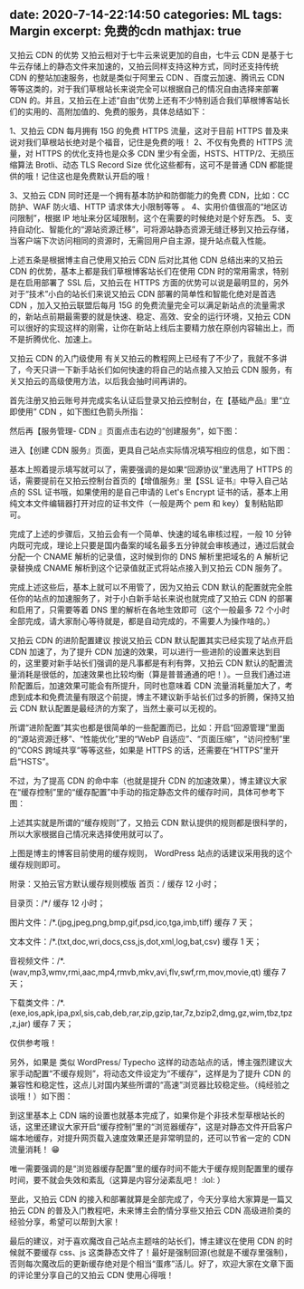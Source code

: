 date:   2020-7-14-22:14:50
categories: ML
tags: Margin
excerpt: 免费的cdn
mathjax: true
---
又拍云 CDN 的优势
又拍云相对于七牛云来说更加的自由，七牛云 CDN 是基于七牛云存储上的静态文件来加速的，又拍云同样支持这种方式，同时还支持传统 CDN 的整站加速服务，也就是类似于阿里云 CDN 、百度云加速、腾讯云 CDN 等等这类的，对于我们草根站长来说完全可以根据自己的情况自由选择来部署 CDN 的。并且，又拍云在上述“自由”优势上还有不少特别适合我们草根博客站长们的实用的、高附加值的、免费的服务，具体总结如下：

1、又拍云 CDN 每月拥有 15G 的免费 HTTPS 流量，这对于目前 HTTPS 普及来说对我们草根站长绝对是个福音，记住是免费的哦！
2、不仅有免费的 HTTPS 流量，对 HTTPS 的优化支持也是众多 CDN 里少有全面，HSTS、HTTP/2、无损压缩算法 Brotli、动态 TLS Record Size 优化这些都有，这可不是普通 CDN 都能提供的哦！记住这也是免费默认开启的哦！

 
3、又拍云 CDN 同时还是一个拥有基本防护和防御能力的免费 CDN，比如：CC 防护、WAF 防火墙、HTTP 请求体大小限制等等 。
4、实用价值很高的“地区访问限制”，根据 IP 地址来分区域限制，这个在需要的时候绝对是个好东西。
5、支持自动化、智能化的“源站资源迁移”，可将源站静态资源无缝迁移到又拍云存储，当客户端下次访问相同的资源时，无需回用户自主源，提升站点载入性能。
   

上述五条是根据博主自己使用又拍云 CDN 后对比其他 CDN 总结出来的又拍云 CDN 的优势，基本上都是我们草根博客站长们在使用 CDN 时的常用需求，特别是在启用部署了 SSL 后，又拍云在 HTTPS 方面的优势可以说是最明显的，另外对于“技术”小白的站长们来说又拍云 CDN 部署的简单性和智能化绝对是首选 CDN ，加入又拍云联盟后每月 15G 的免费流量完全可以满足新站点的流量需求的，新站点前期最需要的就是快速、稳定、高效、安全的运行环境，又拍云 CDN 可以很好的实现这样的刚需，让你在新站上线后主要精力放在原创内容输出上，而不是折腾优化、加速上。

又拍云 CDN 的入门级使用
有关又拍云的教程网上已经有了不少了，我就不多讲了，今天只讲一下新手站长们如何快速的将自己的站点接入又拍云 CDN 服务，有关又拍云的高级使用方法，以后我会抽时间再讲的。

首先注册又拍云账号并完成实名认证后登录又拍云控制台，在【基础产品』里“立即使用” CDN ，如下图红色箭头所指：

 然后再【服务管理- CDN 』页面点击右边的“创建服务”，如下图：

 进入【创建 CDN 服务』页面，更具自己站点实际情况填写相应的信息，如下图：

 基本上照着提示填写就可以了，需要强调的是如果“回源协议”里选用了 HTTPS 的话，需要提前在又拍云控制台首页的【增值服务』里【SSL 证书』中导入自己站点的 SSL 证书哦，如果使用的是自己申请的 Let's Encrypt 证书的话，基本上用纯文本文件编辑器打开对应的证书文件（一般是两个 pem 和 key）复制粘贴即可。

完成了上述的步骤后，又拍云会有一个简单、快速的域名审核过程，一般 10 分钟内既可完成，理论上只要是国内备案的域名最多五分钟就会审核通过，通过后就会分配一个 CNAME 解析的记录值，这时候到你的 DNS 解析里把域名的 A 解析记录替换成 CNAME 解析到这个记录值就正式将站点接入到又拍云 CDN 服务了。


 
完成上述这些后，基本上就可以不用管了，因为又拍云 CDN 默认的配置就完全胜任你的站点的加速服务了，对于小白新手站长来说也就完成了又拍云 CDN 的部署和启用了，只需要等着 DNS 里的解析在各地生效即可（这个一般最多 72 个小时全部完成，请大家耐心等待就是，都是自动完成的，不需要人为操作啥的。）

又拍云 CDN 的进阶配置建议
按说又拍云 CDN 默认配置其实已经实现了站点开启 CDN 加速了，为了提升 CDN 加速的效果，可以进行一些进阶的设置来达到目的，这里要对新手站长们强调的是凡事都是有利有弊，又拍云 CDN 默认的配置流量消耗是很低的，加速效果也比较均衡（算是普普通通的吧！）。一旦我们通过进阶配置后，加速效果可能会有所提升，同时也意味着 CDN 流量消耗量加大了，考虑到成本和免费流量有限这个前提，博主不建议新手站长们过多的折腾，保持又拍云 CDN 默认配置是最经济的方案了，当然土豪可以无视的。

 

所谓“进阶配置”其实也都是很简单的一些配置而已，比如：开启“回源管理”里面的“源站资源迁移”、“性能优化”里的“WebP 自适应”、“页面压缩”，“访问控制”里的“CORS 跨域共享”等等这些，如果是 HTTPS 的话，还需要在“HTTPS”里开启“HSTS”。

 

不过，为了提高 CDN 的命中率（也就是提升 CDN 的加速效果），博主建议大家在“缓存控制”里的“缓存配置”中手动的指定静态文件的缓存时间，具体可参考下图：

 

上述其实就是所谓的“缓存规则”了，又拍云 CDN 默认提供的规则都是很科学的，所以大家根据自己情况来选择使用就可以了。

上图是博主的博客目前使用的缓存规则， WordPress 站点的话建议采用我的这个缓存规则即可。

附录：又拍云官方默认缓存规则模版
首页：/ 缓存 12 小时；

目录页：/*/ 缓存 12 小时；

图片文件：/*.(jpg,jpeg,png,bmp,gif,psd,ico,tga,imb,tiff) 缓存 7 天；

文本文件：/*.(txt,doc,wri,docs,css,js,dot,xml,log,bat,csv) 缓存 1 天；

音视频文件：/*.(wav,mp3,wmv,rmi,aac,mp4,rmvb,mkv,avi,flv,swf,rm,mov,movie,qt) 缓存 7 天；

下载类文件：/*.(exe,ios,apk,ipa,pxl,sis,cab,deb,rar,zip,gzip,tar,7z,bzip2,dmg,gz,wim,tbz,tpz,z,jar) 缓存 7 天；

仅供参考哦！

另外，如果是 类似 WordPress/ Typecho 这样的动态站点的话，博主强烈建议大家手动配置“不缓存规则”，将动态文件设定为“不缓存”，这样是为了提升 CDN 的兼容性和稳定性，这点儿对国内某些所谓的“高速”浏览器比较稳定些。（纯经验之谈哦！）如下图：

 

到这里基本上 CDN 端的设置也就基本完成了，如果你是个非技术型草根站长的话，这里还建议大家开启“缓存控制”里的“浏览器缓存”，这是对静态文件开启客户端本地缓存，对提升网页载入速度效果还是非常明显的，还可以节省一定的 CDN 流量消耗！ :grin:

  

唯一需要强调的是“浏览器缓存配置”里的缓存时间不能大于缓存规则配置里的缓存时间，要不就会失效和紊乱（这算是内容分泌紊乱吧！ :lol: ）

至此，又拍云 CDN 的接入和部署就算是全部完成了，今天分享给大家算是一篇又拍云 CDN 的普及入门教程吧，未来博主会酌情分享些又拍云 CDN 高级进阶类的经验分享，希望可以帮到大家！

最后的建议，对于喜欢魔改自己站点主题啥的站长们，博主建议在使用 CDN 的时候就不要缓存 css、js 这类静态文件了！最好是强制回源(也就是不缓存里强制)，否则每次魔改后的更新缓存绝对是个相当“蛋疼”活儿。好了，欢迎大家在文章下面的评论里分享自己的又拍云 CDN 使用心得哦！
